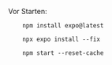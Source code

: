 Vor Starten:

```
    npm install expo@latest
```


```
    npx expo install --fix
```


```
    npm start --reset-cache
```
